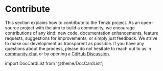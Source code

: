 # Contribute

This section explains how to contribute to the Tenzir project. As an open-source
project with the aim to build a community, we encourage contributions of any
kind: new code, documentation enhancements, feature requests, suggestions for
improvements, or simply just feedback. We strive to make our development
as transparent as possible. If you have any questions about the process, please
do not hesitate to reach out to us in [community chat](/discord)
or by opening a [GitHub
Discussion](https://github.com/tenzir/tenzir/discussions).

import DocCardList from '@theme/DocCardList';

<DocCardList />
